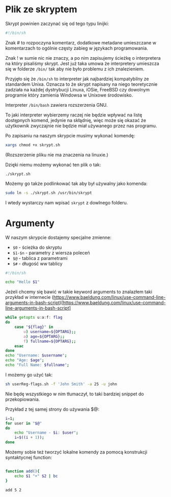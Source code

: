 # Plik ze skryptem

Skrypt powinien zaczynać się od tego typu linijki:

```bash
#!/bin/sh
```

Znak \# to rozpoczyna komentarz, dodatkowe metadane umieszczane w komentarzach to ogólnie częsty zabieg w językach programowania. 

Znak ! w sumie nic nie znaczy, a po nim zapisujemy ścieżkę o interpretera na który pisaliśmy skrypt. Jest już taka umowa że interpretery umieszcza się w folderze `/bin/` tak aby nie było problemu z ich znalezieniem.

Przyjęło się że `/bin/sh` to interpreter jak najbardziej kompatybilny ze standardem Unixa. Oznacza to że skrypt napisany na niego teoretycznie zadziała na każdej dystrybucji Linuxa, iOSie, FreeBSD czy dowolnym programie który zamienia Windowsa w Unixowe środowisko.

Interpreter `/bin/bash` zawiera rozszerzenia GNU. 

To jaki interpreter wybierzemy raczej nie będzie wpływać na listę dostępnych komend, jedynie na skłądnię, więc może się okazać że użytkownik zwyczajnie nie będzie miał używanego przez nas programu.

Po zapisaniu na naszym skrypcie musimy wykonać komendę:
```bash
xargs chmod +x skrypt.sh
```
(Rozszerzenie pliku nie ma znaczenia na linuxie.)

Dzięki niemu możemy wykonać ten plik o tak:

```
./skrypt.sh
```

Możemy go także podlinkować tak aby był używalny jako komenda:

```bash
sudo ln -s ./skrypt.sh /usr/bin/skrypt
```

I wtedy wystarczy nam wpisać `skrypt` z dowlnego folderu.

# Argumenty

W naszym skrypcie dostajemy specjalne zmienne:
- `$0` - ścieżka do skryptu
- `$1-$n` - parametry z wiersza poleceń
- `$@` - tablica z parametrami
- `$#` - długość ww tablicy

```bash
#!/bin/sh

echo "Hello $1"
```

Jeżeli chcemy się bawić w takie keyword arguments to znalazłem taki przykład w internecie
(https://www.baeldung.com/linux/use-command-line-arguments-in-bash-script)[https://www.baeldung.com/linux/use-command-line-arguments-in-bash-script]

```bash
while getopts u:a:f: flag
do
    case "${flag}" in
        u) username=${OPTARG};;
        a) age=${OPTARG};;
        f) fullname=${OPTARG};;
    esac
done
echo "Username: $username";
echo "Age: $age";
echo "Full Name: $fullname";
```

I możemy go użyć tak:

```bash
sh userReg-flags.sh -f 'John Smith' -a 25 -u john
```

Nie będę wszystkiego w nim tłumaczył, to taki bardziej snippet do przekopiowania.

Przykład z tej samej strony do używania $@:

```bash
i=1;
for user in "$@" 
do
    echo "Username - $i: $user";
    i=$((i + 1));
done
```

Możemy sobie też tworzyć lokalne komendy za pomocą konstrukcji syntaktycnej function:

```bash

function add(){
    echo $1 "+" $2 | bc
}

add 5 2
```